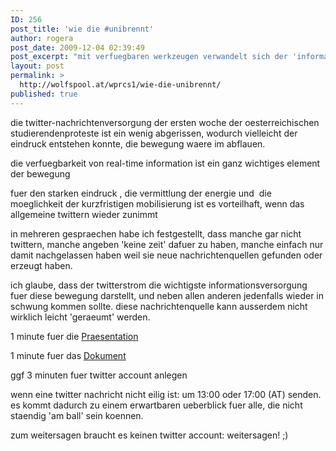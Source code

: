 ```yaml
---
ID: 256
post_title: 'wie die #unibrennt'
author: rogera
post_date: 2009-12-04 02:39:49
post_excerpt: "mit verfuegbaren werkzeugen verwandelt sich der 'information overflow' zum 'flow of information'"
layout: post
permalink: >
  http://wolfspool.at/wprcs1/wie-die-unibrennt/
published: true
---
```

die twitter-nachrichtenversorgung der ersten woche der oesterreichischen studierendenproteste ist ein wenig abgerissen, wodurch vielleicht der eindruck entstehen konnte, die bewegung waere im abflauen.

die verfuegbarkeit von real-time information ist ein ganz wichtiges element der bewegung

fuer den starken eindruck , die vermittlung der energie und  die moeglichkeit der kurzfristigen mobilisierung ist es vorteilhaft, wenn das allgemeine twittern wieder zunimmt

in mehreren gespraechen habe ich festgestellt, dass manche gar nicht twittern, manche angeben 'keine zeit' dafuer zu haben, manche einfach nur damit nachgelassen haben weil sie neue nachrichtenquellen gefunden oder erzeugt haben.

ich glaube, dass der twitterstrom die wichtigste informationsversorgung fuer diese bewegung darstellt, und neben allen anderen jedenfalls wieder in schwung kommen sollte. diese nachrichtenquelle kann ausserdem nicht wirklich leicht 'geraeumt' werden.

1 minute fuer die <a title="Praesentation" href="https://docs.google.com/present/edit?id=0AVWk0-Px9su1ZGYzZGZmeDRfMTc5Z2RnZmtrczg&amp;hl=en">Praesentation</a>

1 minute fuer das <a title="Dokument" href="http://docs.google.com/View?id=df3dffx4_184c9gzrmfz">Dokument</a>

ggf 3 minuten fuer twitter account anlegen

wenn eine twitter nachricht nicht eilig ist: um 13:00 oder 17:00 (AT) senden. es kommt dadurch zu einem erwartbaren ueberblick fuer alle, die nicht staendig 'am ball' sein koennen.

zum weitersagen braucht es keinen twitter account: weitersagen! ;)